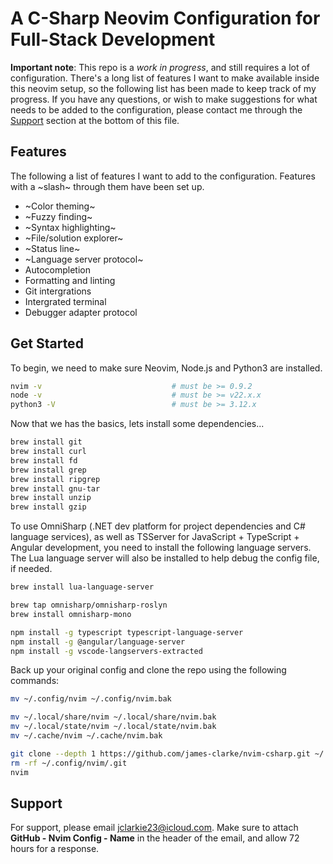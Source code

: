 # A C-Sharp Neovim Configuration for Full-Stack Development
**Important note**: This repo is a *work in progress*, and still requires a lot of configuration. There's a long list of features I want to make available inside this neovim setup, so the following list has been made to keep track of my progress. If you have any questions, or wish to make suggestions for what needs to be added to the configuration, please contact me through the [Support](#Support) section at the bottom of this file.

## Features
The following a list of features I want to add to the configuration. Features with a ~slash~ through them have been set up.
- ~Color theming~
- ~Fuzzy finding~
- ~Syntax highlighting~
- ~File/solution explorer~
- ~Status line~
- ~Language server protocol~
- Autocompletion
- Formatting and linting
- Git intergrations
- Intergrated terminal
- Debugger adapter protocol

## Get Started
To begin, we need to make sure Neovim, Node.js and Python3 are installed.
```bash
nvim -v                             # must be >= 0.9.2
node -v                             # must be >= v22.x.x
python3 -V                          # must be >= 3.12.x
```

Now that we has the basics, lets install some dependencies...
```bash
brew install git
brew install curl
brew install fd
brew install grep
brew install ripgrep
brew install gnu-tar
brew install unzip
brew install gzip
```

To use OmniSharp (.NET dev platform for project dependencies and C# language services), as well as TSServer for JavaScript + TypeScript + Angular development, you need to install the following language servers. The Lua language server will also be installed to help debug the config file, if needed.
```bash
brew install lua-language-server

brew tap omnisharp/omnisharp-roslyn
brew install omnisharp-mono

npm install -g typescript typescript-language-server
npm install -g @angular/language-server
npm install -g vscode-langservers-extracted
```

Back up your original config and clone the repo using the following commands:
```bash
mv ~/.config/nvim ~/.config/nvim.bak

mv ~/.local/share/nvim ~/.local/share/nvim.bak
mv ~/.local/state/nvim ~/.local/state/nvim.bak
mv ~/.cache/nvim ~/.cache/nvim.bak

git clone --depth 1 https://github.com/james-clarke/nvim-csharp.git ~/.config/nvim
rm -rf ~/.config/nvim/.git
nvim
```

## Support
For support, please email jclarkie23@icloud.com. Make sure to attach **GitHub - Nvim Config - Name** in the header of the email, and allow 72 hours for a response.

